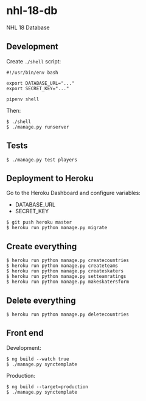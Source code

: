 # nhl-18-db

NHL 18 Database

## Development

Create `./shell` script:
```
#!/usr/bin/env bash

export DATABASE_URL="..."
export SECRET_KEY="..."

pipenv shell
```

Then:
```
$ ./shell
$ ./manage.py runserver
```


## Tests
```
$ ./manage.py test players
```


## Deployment to Heroku

Go to the Heroku Dashboard and configure variables:
- DATABASE_URL
- SECRET_KEY

```
$ git push heroku master
$ heroku run python manage.py migrate
```


## Create everything
```
$ heroku run python manage.py createcountries
$ heroku run python manage.py createteams
$ heroku run python manage.py createskaters
$ heroku run python manage.py setteamratings
$ heroku run python manage.py makeskatersform
```


## Delete everything
```
$ heroku run python manage.py deletecountries
```


## Front end

Development:
```
$ ng build --watch true
$ ./manage.py synctemplate
```

Production:
```
$ ng build --target=production
$ ./manage.py synctemplate
```
